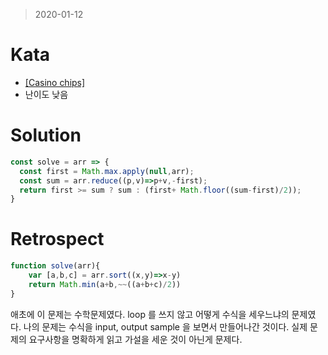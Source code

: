 > 2020-01-12
# Kata
- [[Casino chips]](https://www.codewars.com/kata/5e0b72d2d772160011133654/solutions/javascript)
- 난이도 낮음

# Solution
```javascript
const solve = arr => {
  const first = Math.max.apply(null,arr);
  const sum = arr.reduce((p,v)=>p+v,-first);
  return first >= sum ? sum : (first+ Math.floor((sum-first)/2));
}
```
# Retrospect
```javascript
function solve(arr){
    var [a,b,c] = arr.sort((x,y)=>x-y)
    return Math.min(a+b,~~((a+b+c)/2))
}
```
애초에 이 문제는 수학문제였다. 
loop 를 쓰지 않고 어떻게 수식을 세우느냐의 문제였다.
나의 문제는 수식을 input, output sample 을 보면서 만들어나간 것이다. 
실제 문제의 요구사항을 명확하게 읽고 가설을 세운 것이 아닌게 문제다.
